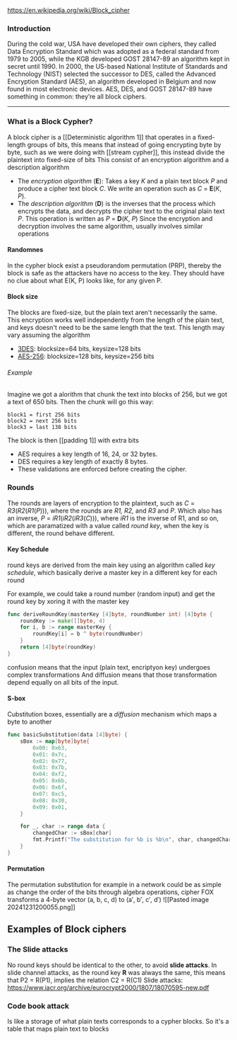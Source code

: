 https://en.wikipedia.org/wiki/Block_cipher

### Introduction

During the cold war, USA have developed their own ciphers, they called Data Encryption Standard which was adopted as a federal standard from 1979 to 2005, while the KGB developed GOST 28147-89 an algorithm kept in secret until 1990. In 2000, the US-based National Institute of Standards and Technology (NIST) selected the successor to DES, called the Advanced Encryption Standard (AES), an algorithm developed in Belgium and now found in most electronic devices. AES, DES, and GOST 28147-89 have something in common: they’re all block ciphers.

-----

### What is a **Block Cypher**?
A block cipher is a [[Deterministic algorithm 1]] that operates in a fixed-length groups of bits, this means that instead of going encrypting byte by byte, such as we were doing with [[stream cypher]], this instead divide the plaintext into fixed-size of bits
This consist of an encryption algorithm and a description algorithm
- The *encryption algorithm* (**E**): Takes a key *K* and a plain text block *P* and produce a cipher text block *C*. We write an operation such as *C* = **E**(*K*, *P*).
- The *description algorithm* (**D**) is the inverses that the process which encrypts the data, and decrypts the cipher text to the original plain text *P*. This operation is written as *P* = **D**(*K*, *P*) 
Since the encryption and decryption involves the same algorithm, usually involves similar operations

#### Randomnes
In the cypher block exist a pseudorandom permutation (PRP), thereby the block is safe as the attackers have no access to the key. They should have no clue about what E(K, P) looks like, for
any given P.
#### Block size
The blocks are fixed-size, but the plain text aren't necessarily the same. This encryption works well independently from the length of the plain text, and keys doesn't need to be the same length that the text. This length may vary assuming the algorithm
- [3DES](https://en.wikipedia.org/wiki/Triple_DES): blocksize=64 bits, keysize=128 bits
- [AES-256](https://blog.boot.dev/cryptography/aes-256-cipher/): blocksize=128 bits, keysize=256 bits

###### Example
Imagine we got a alorithm that chunk the text into blocks of 256, but we got a text of 650 bits. Then the chunk will go this way:
```
block1 = first 256 bits
block2 = next 256 bits
block3 = last 138 bits
```
The block is then [[padding 1]] with extra bits

- AES requires a key length of 16, 24, or 32 bytes.
- DES requires a key length of exactly 8 bytes.
- These validations are enforced before creating the cipher.


### Rounds
The rounds are layers of encryption to the plaintext, such as *C* = *R3*(*R2*(*R1*(*P*))), where the rounds are *R1, R2,* and *R3* and *P*. Which also has an inverse, *P* = *iR1*(*iR2*(*iR3*(*C*))), where *iR1* is the inverse of R1, and so on, which are paramatized with a value called *round key*, when the key is different, the round behave different.
#### Key Schedule
round keys are derived from the main key using an algorithm called *key schedule*, which basically derive a master key in a different key for each round

For example, we could take a round number (random input) and get the round key by xoring it with the master key
```go
func deriveRoundKey(masterKey [4]byte, roundNumber int) [4]byte {
    roundKey := make([]byte, 4)
    for i, b := range masterKey {
        roundKey[i] = b ^ byte(roundNumber)
    }
    return [4]byte(roundKey)
}
```

confusion means that the input (plain text, encriptyon key) undergoes complex transformations
And diffusion means that those transformation depend equally on all bits of the input.
#### S-box
Cubstitution boxes, essentially are a *diffusion* mechanism which maps a byte to another
```go
func basicSubstitution(data [4]byte) {
    sBox := map[byte]byte{
        0x00: 0x63,
        0x01: 0x7c,
        0x02: 0x77,
        0x03: 0x7b,
        0x04: 0xf2,
        0x05: 0x6b,
        0x06: 0x6f,
        0x07: 0xc5,
        0x08: 0x30,
        0x09: 0x01,
    }

    for _, char := range data {
        changedChar := sBox[char]
        fmt.Printf("The substitution for %b is %b\n", char, changedChar)
    }
}
```

#### Permutation
The permutation substitution
for example in a network could be as simple as change the order of the bits through algebra operations, cipher FOX transforms a 4-byte vector (a, b, c, d) to (a′, b′, c′, d′)
![[Pasted image 20241231200055.png]]

## Examples of Block ciphers


### The Slide attacks 
No round keys should be identical to the other, to avoid **slide attacks**. 
In slide channel attacks, as the round key **R** was always the same, this means that P2 = R(P1), implies the relation C2 = R(C1)
Slide attacks:
https://www.iacr.org/archive/eurocrypt2000/1807/18070595-new.pdf
### Code book attack
Is like a storage of what plain texts corresponds to a cypher blocks. So it's a table that maps plain text to blocks
